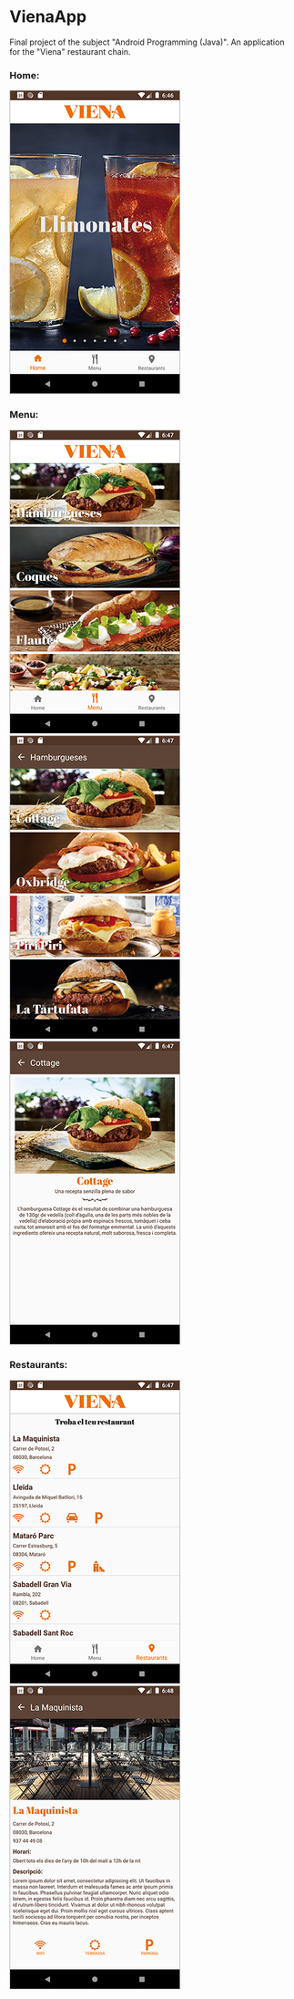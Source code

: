 # VienaApp
Final project of the subject "Android Programming (Java)". An application for the "Viena" restaurant chain.


### Home:

![hola](https://github.com/alloza95/VienaApp/blob/master/app/src/main/res/drawable/Screenshot_Home.png)


### Menu:

![hola](https://github.com/alloza95/VienaApp/blob/master/app/src/main/res/drawable/Screenshot_Menu.png) ![hola](https://github.com/alloza95/VienaApp/blob/master/app/src/main/res/drawable/Screenshot_MenuCategoria.png) ![hola](https://github.com/alloza95/VienaApp/blob/master/app/src/main/res/drawable/Screenshot_MenuHamburguesa.png)


### Restaurants:

![hola](https://github.com/alloza95/VienaApp/blob/master/app/src/main/res/drawable/Screenshot_restaurantsPage.png) ![hola](https://github.com/alloza95/VienaApp/blob/master/app/src/main/res/drawable/Screenshot_restaurant.png)
